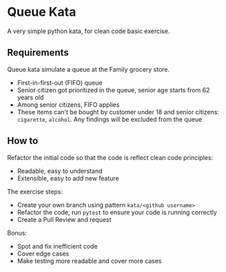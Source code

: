 # Queue Kata
A very simple python kata, for clean code basic exercise.

## Requirements
Queue kata simulate a queue at the Family grocery store.
* First-in-first-out (FIFO) queue
* Senior citizen got prioritized in the queue, senior age starts from 62 years old
* Among senior citizens, FIFO applies
* These items can't be bought by customer under 18 and senior citizens: `cigarette`, `alcohol`. Any findings will be excluded from the queue

## How to
Refactor the initial code so that the code is reflect clean code principles:
* Readable, easy to understand
* Extensible, easy to add new feature

The exercise steps:
* Create your own branch using pattern `kata/<github username>`
* Refactor the code, run `pytest` to ensure your code is running correctly
* Create a Pull Review and request

Bonus:
* Spot and fix inefficient code
* Cover edge cases
* Make testing more readable and cover more cases